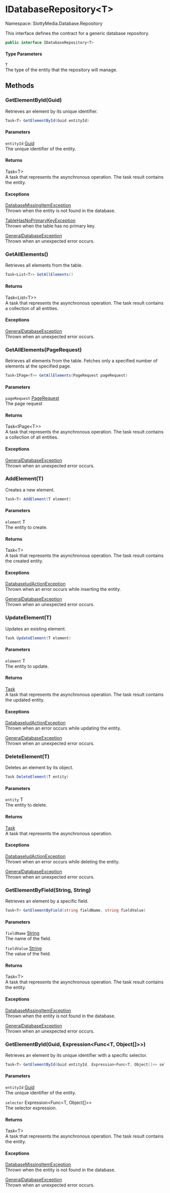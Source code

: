 # IDatabaseRepository&lt;T&gt;

Namespace: SlottyMedia.Database.Repository

This interface defines the contract for a generic database repository.

```csharp
public interface IDatabaseRepository<T>
```

#### Type Parameters

`T`<br>
The type of the entity that the repository will manage.

## Methods

### **GetElementById(Guid)**

Retrieves an element by its unique identifier.

```csharp
Task<T> GetElementById(Guid entityId)
```

#### Parameters

`entityId` [Guid](https://docs.microsoft.com/en-us/dotnet/api/system.guid)<br>
The unique identifier of the entity.

#### Returns

Task&lt;T&gt;<br>
A task that represents the asynchronous operation. The task result contains the entity.

#### Exceptions

[DatabaseMissingItemException](./slottymedia.database.exceptions.databasemissingitemexception.md)<br>
Thrown when the entity is not found in the database.

[TableHasNoPrimaryKeyException](./slottymedia.database.exceptions.tablehasnoprimarykeyexception.md)<br>
Thrown when the table has no primary key.

[GeneralDatabaseException](./slottymedia.database.exceptions.generaldatabaseexception.md)<br>
Thrown when an unexpected error occurs.

### **GetAllElements()**

Retrieves all elements from the table.

```csharp
Task<List<T>> GetAllElements()
```

#### Returns

Task&lt;List&lt;T&gt;&gt;<br>
A task that represents the asynchronous operation. The task result contains a collection of all entities.

#### Exceptions

[GeneralDatabaseException](./slottymedia.database.exceptions.generaldatabaseexception.md)<br>
Thrown when an unexpected error occurs.

### **GetAllElements(PageRequest)**

Retrieves all elements from the table. Fetches only a specified number of elements
 at the specified page.

```csharp
Task<IPage<T>> GetAllElements(PageRequest pageRequest)
```

#### Parameters

`pageRequest` [PageRequest](./slottymedia.database.pagination.pagerequest.md)<br>
The page request

#### Returns

Task&lt;IPage&lt;T&gt;&gt;<br>
A task that represents the asynchronous operation. The task result contains a collection of all entities.

#### Exceptions

[GeneralDatabaseException](./slottymedia.database.exceptions.generaldatabaseexception.md)<br>
Thrown when an unexpected error occurs.

### **AddElement(T)**

Creates a new element.

```csharp
Task<T> AddElement(T element)
```

#### Parameters

`element` T<br>
The entity to create.

#### Returns

Task&lt;T&gt;<br>
A task that represents the asynchronous operation. The task result contains the created entity.

#### Exceptions

[DatabaseIudActionException](./slottymedia.database.exceptions.databaseiudactionexception.md)<br>
Thrown when an error occurs while inserting the entity.

[GeneralDatabaseException](./slottymedia.database.exceptions.generaldatabaseexception.md)<br>
Thrown when an unexpected error occurs.

### **UpdateElement(T)**

Updates an existing element.

```csharp
Task UpdateElement(T element)
```

#### Parameters

`element` T<br>
The entity to update.

#### Returns

[Task](https://docs.microsoft.com/en-us/dotnet/api/system.threading.tasks.task)<br>
A task that represents the asynchronous operation. The task result contains the updated entity.

#### Exceptions

[DatabaseIudActionException](./slottymedia.database.exceptions.databaseiudactionexception.md)<br>
Thrown when an error occurs while updating the entity.

[GeneralDatabaseException](./slottymedia.database.exceptions.generaldatabaseexception.md)<br>
Thrown when an unexpected error occurs.

### **DeleteElement(T)**

Deletes an element by its object.

```csharp
Task DeleteElement(T entity)
```

#### Parameters

`entity` T<br>
The entity to delete.

#### Returns

[Task](https://docs.microsoft.com/en-us/dotnet/api/system.threading.tasks.task)<br>
A task that represents the asynchronous operation.

#### Exceptions

[DatabaseIudActionException](./slottymedia.database.exceptions.databaseiudactionexception.md)<br>
Thrown when an error occurs while deleting the entity.

[GeneralDatabaseException](./slottymedia.database.exceptions.generaldatabaseexception.md)<br>
Thrown when an unexpected error occurs.

### **GetElementByField(String, String)**

Retrieves an element by a specific field.

```csharp
Task<T> GetElementByField(string fieldName, string fieldValue)
```

#### Parameters

`fieldName` [String](https://docs.microsoft.com/en-us/dotnet/api/system.string)<br>
The name of the field.

`fieldValue` [String](https://docs.microsoft.com/en-us/dotnet/api/system.string)<br>
The value of the field.

#### Returns

Task&lt;T&gt;<br>
A task that represents the asynchronous operation. The task result contains the entity.

#### Exceptions

[DatabaseMissingItemException](./slottymedia.database.exceptions.databasemissingitemexception.md)<br>
Thrown when the entity is not found in the database.

[GeneralDatabaseException](./slottymedia.database.exceptions.generaldatabaseexception.md)<br>
Thrown when an unexpected error occurs.

### **GetElementById(Guid, Expression&lt;Func&lt;T, Object[]&gt;&gt;)**

Retrieves an element by its unique identifier with a specific selector.

```csharp
Task<T> GetElementById(Guid entityId, Expression<Func<T, Object[]>> selector)
```

#### Parameters

`entityId` [Guid](https://docs.microsoft.com/en-us/dotnet/api/system.guid)<br>
The unique identifier of the entity.

`selector` Expression&lt;Func&lt;T, Object[]&gt;&gt;<br>
The selector expression.

#### Returns

Task&lt;T&gt;<br>
A task that represents the asynchronous operation. The task result contains the entity.

#### Exceptions

[DatabaseMissingItemException](./slottymedia.database.exceptions.databasemissingitemexception.md)<br>
Thrown when the entity is not found in the database.

[GeneralDatabaseException](./slottymedia.database.exceptions.generaldatabaseexception.md)<br>
Thrown when an unexpected error occurs.
